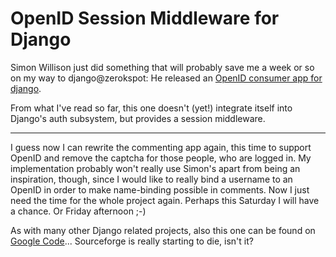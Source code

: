 # OpenID Session Middleware for Django

Simon Willison just did something that will probably save me a week or so on my way to django@zerokspot: He released an [OpenID consumer app for django](http://simonwillison.net/2007/Apr/24/openidconsumer/).

From what I've read so far, this one doesn't (yet!) integrate itself into Django's auth subsystem, but provides a session middleware.


-------------------------------


I guess now I can rewrite the commenting app again, this time to support OpenID and remove the captcha for those people, who are logged in. My implementation probably won't really use Simon's apart from being an inspiration, though, since I would like to really bind a username to an OpenID in order to make name-binding possible in comments. Now I just need the time for the whole project again. Perhaps this Saturday I will have a chance. Or Friday afternoon ;-)

As with many other Django related projects, also this one can be found on [Google Code](http://code.google.com/p/django-openid/)... Sourceforge is really starting to die, isn't it?